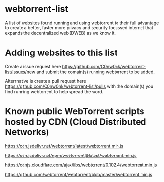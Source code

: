 # webtorrent-list
A list of websites found running and using webtorrent to their full advantage to create a better, faster more privacy and security focussed internet that expands the decentralized web (DWEB) as we know it.

# Adding websites to this list
Create a issue request here https://github.com/C0nw0nk/webtorrent-list/issues/new and submit the domain(s) running webtorrent to be added.

Alterrnative is create a pull request here https://github.com/C0nw0nk/webtorrent-list/pulls with the domain(s) you find running webtorrent to help spread the word.

# Known public WebTorrent scripts hosted by CDN (Cloud Distributed Networks)
https://cdn.jsdelivr.net/webtorrent/latest/webtorrent.min.js

https://cdn.jsdelivr.net/npm/webtorrent@latest/webtorrent.min.js

https://cdnjs.cloudflare.com/ajax/libs/webtorrent/0.102.4/webtorrent.min.js

https://github.com/webtorrent/webtorrent/blob/master/webtorrent.min.js
